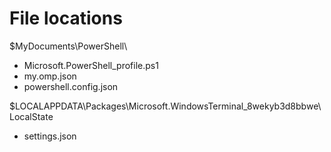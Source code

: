 # File locations

$MyDocuments\PowerShell\
- Microsoft.PowerShell_profile.ps1
- my.omp.json
- powershell.config.json

$LOCALAPPDATA\Packages\Microsoft.WindowsTerminal_8wekyb3d8bbwe\LocalState
- settings.json
